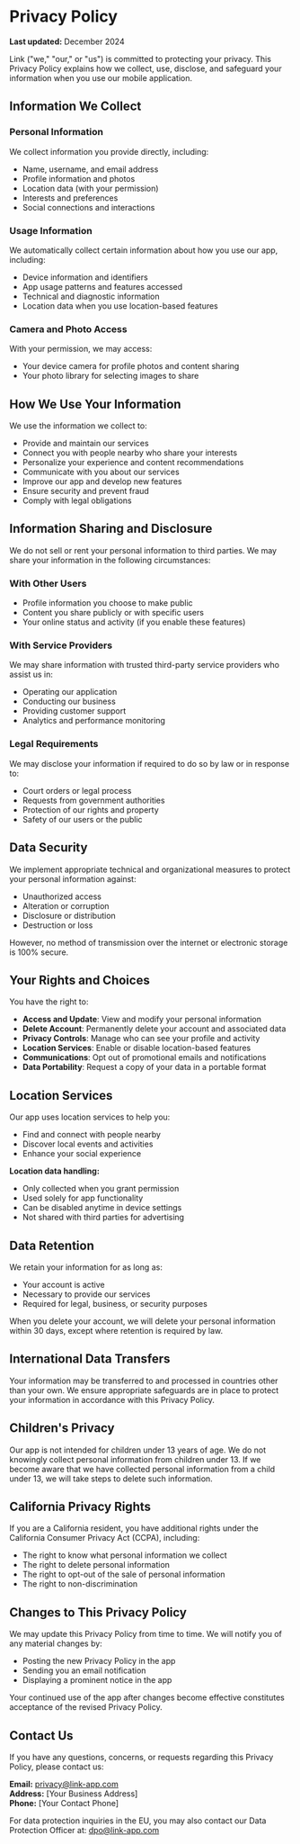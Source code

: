 # Privacy Policy

**Last updated:** December 2024

Link ("we," "our," or "us") is committed to protecting your privacy. This Privacy Policy explains how we collect, use, disclose, and safeguard your information when you use our mobile application.

## Information We Collect

### Personal Information
We collect information you provide directly, including:
- Name, username, and email address
- Profile information and photos
- Location data (with your permission)
- Interests and preferences
- Social connections and interactions

### Usage Information
We automatically collect certain information about how you use our app, including:
- Device information and identifiers
- App usage patterns and features accessed
- Technical and diagnostic information
- Location data when you use location-based features

### Camera and Photo Access
With your permission, we may access:
- Your device camera for profile photos and content sharing
- Your photo library for selecting images to share

## How We Use Your Information

We use the information we collect to:
- Provide and maintain our services
- Connect you with people nearby who share your interests
- Personalize your experience and content recommendations
- Communicate with you about our services
- Improve our app and develop new features
- Ensure security and prevent fraud
- Comply with legal obligations

## Information Sharing and Disclosure

We do not sell or rent your personal information to third parties. We may share your information in the following circumstances:

### With Other Users
- Profile information you choose to make public
- Content you share publicly or with specific users
- Your online status and activity (if you enable these features)

### With Service Providers
We may share information with trusted third-party service providers who assist us in:
- Operating our application
- Conducting our business
- Providing customer support
- Analytics and performance monitoring

### Legal Requirements
We may disclose your information if required to do so by law or in response to:
- Court orders or legal process
- Requests from government authorities
- Protection of our rights and property
- Safety of our users or the public

## Data Security

We implement appropriate technical and organizational measures to protect your personal information against:
- Unauthorized access
- Alteration or corruption
- Disclosure or distribution
- Destruction or loss

However, no method of transmission over the internet or electronic storage is 100% secure.

## Your Rights and Choices

You have the right to:
- **Access and Update**: View and modify your personal information
- **Delete Account**: Permanently delete your account and associated data
- **Privacy Controls**: Manage who can see your profile and activity
- **Location Services**: Enable or disable location-based features
- **Communications**: Opt out of promotional emails and notifications
- **Data Portability**: Request a copy of your data in a portable format

## Location Services

Our app uses location services to help you:
- Find and connect with people nearby
- Discover local events and activities
- Enhance your social experience

**Location data handling:**
- Only collected when you grant permission
- Used solely for app functionality
- Can be disabled anytime in device settings
- Not shared with third parties for advertising

## Data Retention

We retain your information for as long as:
- Your account is active
- Necessary to provide our services
- Required for legal, business, or security purposes

When you delete your account, we will delete your personal information within 30 days, except where retention is required by law.

## International Data Transfers

Your information may be transferred to and processed in countries other than your own. We ensure appropriate safeguards are in place to protect your information in accordance with this Privacy Policy.

## Children's Privacy

Our app is not intended for children under 13 years of age. We do not knowingly collect personal information from children under 13. If we become aware that we have collected personal information from a child under 13, we will take steps to delete such information.

## California Privacy Rights

If you are a California resident, you have additional rights under the California Consumer Privacy Act (CCPA), including:
- The right to know what personal information we collect
- The right to delete personal information
- The right to opt-out of the sale of personal information
- The right to non-discrimination

## Changes to This Privacy Policy

We may update this Privacy Policy from time to time. We will notify you of any material changes by:
- Posting the new Privacy Policy in the app
- Sending you an email notification
- Displaying a prominent notice in the app

Your continued use of the app after changes become effective constitutes acceptance of the revised Privacy Policy.

## Contact Us

If you have any questions, concerns, or requests regarding this Privacy Policy, please contact us:

**Email:** privacy@link-app.com  
**Address:** [Your Business Address]  
**Phone:** [Your Contact Phone]

For data protection inquiries in the EU, you may also contact our Data Protection Officer at: dpo@link-app.com

